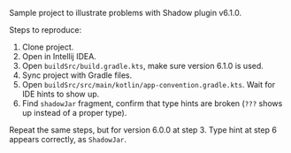 Sample project to illustrate problems with Shadow plugin v6.1.0.

Steps to reproduce:
1) Clone project.
2) Open in Intellij IDEA.
3) Open `buildSrc/build.gradle.kts`, make sure version 6.1.0 is used.
4) Sync project with Gradle files.
5) Open `buildSrc/src/main/kotlin/app-convention.gradle.kts`. Wait for IDE hints to show up.
6) Find `shadowJar` fragment, confirm that type hints are broken (`???` shows up instead of a proper type).

Repeat the same steps, but for version 6.0.0 at step 3. Type hint at step 6 appears correctly, as `ShadowJar`.
